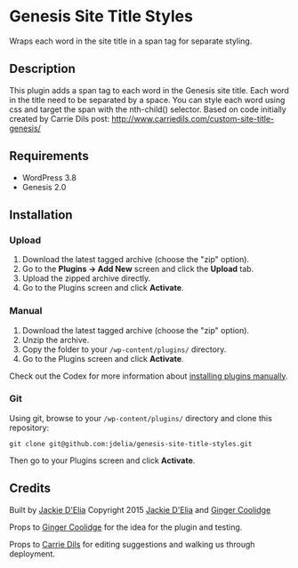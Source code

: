 # Genesis Site Title Styles

Wraps each word in the site title in a span tag for separate styling.

## Description

This plugin adds a span tag to each word in the Genesis site title. Each word in the title need to be separated by a space. You can style each word using css and target the span with the nth-child() selector. Based on code initially created by Carrie Dils post: http://www.carriedils.com/custom-site-title-genesis/


## Requirements
 * WordPress 3.8
 * Genesis 2.0

## Installation

### Upload

1. Download the latest tagged archive (choose the "zip" option).
2. Go to the __Plugins -> Add New__ screen and click the __Upload__ tab.
3. Upload the zipped archive directly.
4. Go to the Plugins screen and click __Activate__.

### Manual

1. Download the latest tagged archive (choose the "zip" option).
2. Unzip the archive.
3. Copy the folder to your `/wp-content/plugins/` directory.
4. Go to the Plugins screen and click __Activate__.

Check out the Codex for more information about [installing plugins manually](http://codex.wordpress.org/Managing_Plugins#Manual_Plugin_Installation).

### Git

Using git, browse to your `/wp-content/plugins/` directory and clone this repository:

`git clone git@github.com:jdelia/genesis-site-title-styles.git`

Then go to your Plugins screen and click __Activate__.


## Credits

Built by [Jackie D'Elia](https://twitter.com/jdelia)
Copyright 2015 [Jackie D'Elia](http://jackiedelia.com/) and [Ginger Coolidge](https://twitter.com/gscoolidge)

Props to [Ginger Coolidge](https://twitter.com/gscoolidge) for the idea for the plugin and testing.

Props to [Carrie Dils](https://twitter.com/cdils) for editing suggestions and walking us through deployment.
